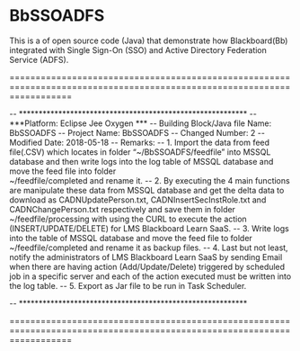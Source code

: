 # BbSSOADFS

This is a of open source code (Java) that demonstrate how Blackboard(Bb) integrated with Single Sign-On (SSO) and Active Directory Federation Service (ADFS).

========================================================================================================================

-- **********************************************************
-- ***Platform: Eclipse Jee Oxygen ***
-- Building Block/Java file Name: BbSSOADFS
-- Project Name: BbSSOADFS
-- Changed Number: 2
-- Modified Date: 2018-05-18
-- Remarks: 
--          1. Import the data from feed file(.CSV) which locates in folder “~/BbSSOADFS/feedfile” into MSSQL database and then write logs into the log table of MSSQL database and move the feed file into folder       
            ~/feedfile/completed and rename it.
--          2. By executing the 4 main functions are manipulate these data from MSSQL database and get the delta data to download as CADNUpdatePerson.txt, CADNInsertSecInstRole.txt and CADNChangePerson.txt respectively 
               and save them in folder ~/feedfile/processing with using the CURL to execute the action (INSERT/UPDATE/DELETE) for LMS Blackboard Learn SaaS.
--          3. Write logs into the table of MSSQL database and move the feed file to folder ~/feedfile/completed and rename it as backup files.
--          4. Last but not least, notify the administrators of LMS Blackboard Learn SaaS by sending Email when there are having action (Add/Update/Delete) triggered by scheduled job in a specific server and each of the 
               action executed must be written into the log table.
--          5. Export as Jar file to be run in Task Scheduler.

-- **********************************************************

========================================================================================================================
